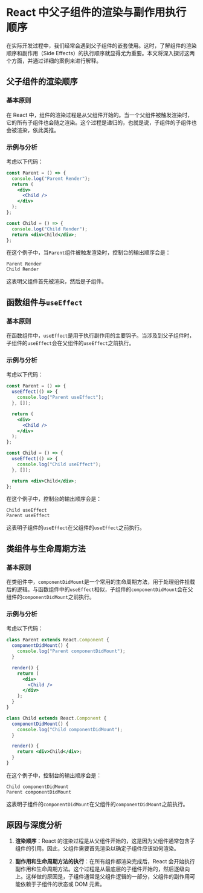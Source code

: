# React 中父子组件的渲染与副作用执行顺序

在实际开发过程中，我们经常会遇到父子组件的嵌套使用。这时，了解组件的渲染顺序和副作用（Side Effects）的执行顺序就显得尤为重要。本文将深入探讨这两个方面，并通过详细的案例来进行解释。

## 父子组件的渲染顺序

### 基本原则

在 React 中，组件的渲染过程是从父组件开始的。当一个父组件被触发渲染时，它的所有子组件也会随之渲染。这个过程是递归的，也就是说，子组件的子组件也会被渲染，依此类推。

### 示例与分析

考虑以下代码：

```jsx
const Parent = () => {
  console.log("Parent Render");
  return (
    <div>
      <Child />
    </div>
  );
};

const Child = () => {
  console.log("Child Render");
  return <div>Child</div>;
};
```

在这个例子中，当`Parent`组件被触发渲染时，控制台的输出顺序会是：

```
Parent Render
Child Render
```

这表明父组件首先被渲染，然后是子组件。

## 函数组件与`useEffect`

### 基本原则

在函数组件中，`useEffect`是用于执行副作用的主要钩子。当涉及到父子组件时，子组件的`useEffect`会在父组件的`useEffect`之前执行。

### 示例与分析

考虑以下代码：

```jsx
const Parent = () => {
  useEffect(() => {
    console.log("Parent useEffect");
  }, []);

  return (
    <div>
      <Child />
    </div>
  );
};

const Child = () => {
  useEffect(() => {
    console.log("Child useEffect");
  }, []);

  return <div>Child</div>;
};
```

在这个例子中，控制台的输出顺序会是：

```
Child useEffect
Parent useEffect
```

这表明子组件的`useEffect`在父组件的`useEffect`之前执行。

## 类组件与生命周期方法

### 基本原则

在类组件中，`componentDidMount`是一个常用的生命周期方法，用于处理组件挂载后的逻辑。与函数组件中的`useEffect`相似，子组件的`componentDidMount`会在父组件的`componentDidMount`之前执行。

### 示例与分析

考虑以下代码：

```jsx
class Parent extends React.Component {
  componentDidMount() {
    console.log("Parent componentDidMount");
  }

  render() {
    return (
      <div>
        <Child />
      </div>
    );
  }
}

class Child extends React.Component {
  componentDidMount() {
    console.log("Child componentDidMount");
  }

  render() {
    return <div>Child</div>;
  }
}
```

在这个例子中，控制台的输出顺序会是：

```
Child componentDidMount
Parent componentDidMount
```

这表明子组件的`componentDidMount`在父组件的`componentDidMount`之前执行。

## 原因与深度分析

1. **渲染顺序**：React 的渲染过程是从父组件开始的，这是因为父组件通常包含子组件的引用。因此，父组件需要首先渲染以确定子组件应该如何渲染。

2. **副作用和生命周期方法的执行**：在所有组件都渲染完成后，React 会开始执行副作用和生命周期方法。这个过程是从最底层的子组件开始的，然后逐级向上。这样做的原因是，子组件通常是父组件逻辑的一部分，父组件的副作用可能依赖于子组件的状态或 DOM 元素。
